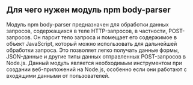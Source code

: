 ## Для чего нужен модуль npm body-parser

Модуль npm body-parser предназначен для обработки данных запросов, содержащихся в теле HTTP-запросов, в частности, POST-запросов. Он парсит тело запроса и помещает его содержимое в объект JavaScript, который можно использовать для дальнейшей обработки запроса. Это позволяет легко получать данные формы, JSON-данные и другие типы данных отправленных POST-запросов в Node.js. Данный модуль является необходимым инструментом при создании веб-приложений на Node.js, особенно если они работают с входящими данными от пользователей.

